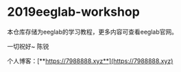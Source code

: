 # 2019eeglab-workshop

本仓库存储为eeglab的学习教程，更多内容可查看eeglab官网。

一切祝好~
陈锐

个人博客：[**https://7988888.xyz**](https://7988888.xyz)

